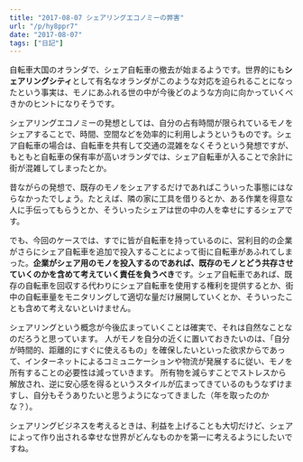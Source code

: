 ```yaml
---
title: "2017-08-07 シェアリングエコノミーの弊害"
url: "/p/hy8ppr7"
date: "2017-08-07"
tags: ["日記"]
---
```


自転車大国のオランダで、シェア自転車の撤去が始まるようです。世界的にも**シェアリングシティ**として有名なオランダがこのような対応を迫られることになったという事実は、モノにあふれる世の中が今後どのような方向に向かっていくべきかのヒントになりそうです。

シェアリングエコノミーの発想としては、自分の占有時間が限られているモノをシェアすることで、時間、空間などを効率的に利用しようというものです。シェア自転車の場合は、自転車を共有して交通の混雑をなくそうという発想ですが、もともと自転車の保有率が高いオランダでは、シェア自転車が入ることで余計に街が混雑してしまったとか。

昔ながらの発想で、既存のモノをシェアするだけであればこういった事態にはならなかったでしょう。たとえば、隣の家に工具を借りるとか、ある作業を得意な人に手伝ってもらうとか、そういったシェアは世の中の人を幸せにするシェアです。

でも、今回のケースでは、すでに皆が自転車を持っているのに、営利目的の企業がさらにシェア自転車を追加で投入することによって街に自転車があふれてしまった。**企業がシェア用のモノを投入するのであれば、既存のモノとどう共存させていくのかを含めて考えていく責任を負うべき**です。シェア自転車であれば、既存の自転車を回収する代わりにシェア自転車を使用する権利を提供するとか、街中の自転車量をモニタリングして適切な量だけ展開していくとか、そういったことも含めて考えないといけません。

シェアリングという概念が今後広まっていくことは確実で、それは自然なことなのだろうと思っています。
人がモノを自分の近くに置いておきたいのは、「自分が時間的、距離的にすぐに使えるもの」を確保したいといった欲求からであって、インターネットによるコミュニケーションや物流が発展するに従い、モノを所有することの必要性は減っていきます。
所有物を減らすことでストレスから解放され、逆に安心感を得るというスタイルが広まってきているのもうなずけますし、自分もそうありたいと思うようになってきました（年を取ったのかな？）。

シェアリングビジネスを考えるときは、利益を上げることも大切だけど、シェアによって作り出される幸せな世界がどんなものかを第一に考えるようにしたいですね。

